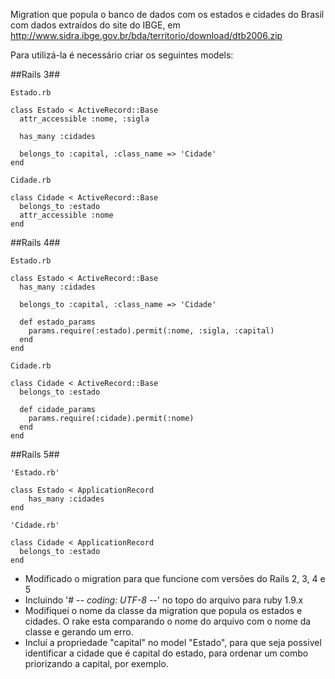 Migration que popula o banco de dados com os estados e cidades do Brasil com dados extraídos do site do IBGE, em http://www.sidra.ibge.gov.br/bda/territorio/download/dtb2006.zip

Para utilizá-la é necessário criar os seguintes models:

##Rails 3##

`Estado.rb`
```
class Estado < ActiveRecord::Base
  attr_accessible :nome, :sigla

  has_many :cidades

  belongs_to :capital, :class_name => 'Cidade'
end
```

`Cidade.rb`
```
class Cidade < ActiveRecord::Base
  belongs_to :estado
  attr_accessible :nome
end
```

##Rails 4##

`Estado.rb`
```
class Estado < ActiveRecord::Base
  has_many :cidades

  belongs_to :capital, :class_name => 'Cidade'

  def estado_params
    params.require(:estado).permit(:nome, :sigla, :capital)
  end
end
```
`Cidade.rb`
```
class Cidade < ActiveRecord::Base
  belongs_to :estado

  def cidade_params
    params.require(:cidade).permit(:nome)
  end
end
```
##Rails 5##
```
'Estado.rb'

class Estado < ApplicationRecord
	has_many :cidades
end

'Cidade.rb'

class Cidade < ApplicationRecord
  belongs_to :estado
end
```
- Modificado o migration para que funcione com versões do Rails 2, 3, 4 e 5
- Incluindo '# -*- coding: UTF-8 -*-' no topo do arquivo para ruby 1.9.x
- Modifiquei o nome da classe da migration que popula os estados e cidades. O rake esta comparando o nome do arquivo com o nome da classe e gerando um erro.
- Incluí a propriedade "capital" no model "Estado", para que seja possivel identificar a cidade que é capital do estado, para ordenar um combo priorizando a capital, por exemplo.
